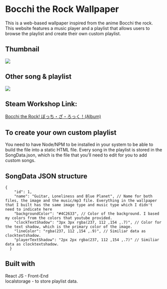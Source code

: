 #  Bocchi the Rock Wallpaper
This is a web-based wallpaper inspired from the anime Bocchi the rock. This website features a music player and a playlist that allows users to browse the playlist
and create their own custom playlist.

##  Thumbnail
<img src="https://i.imgur.com/zaBnTLU.png" />

##  Other song & playlist
<img src="https://i.imgur.com/jeMMXyU.png" />

##  Steam Workshop Link:
[Bocchi the Rock! ぼっち・ざ・ろっく！(Album)](https://steamcommunity.com/sharedfiles/filedetails/?id=2905017768)

## To create your own custom playlist
You need to have Node/NPM to be installed in your system to be able to build the file into a static HTML file. Every song in the playlist is stored in the SongData.json, which is the file
that you'll need to edit for you to add custom songs. <br/>

##  SongData JSON structure
```
{
    "id": 1,
    "name": "Guitar, Loneliness and Blue Planet", // Name for both files, the image and the music/mp3 file. Everything in the wallpaper that I built has the same image type and music type which I didn't need to indicate here
    "backgroundColor": "#4C2633", // Color of the background. I based my colors from the colors that youtube provided.
    "clockTextShadow": "3px 3px rgba(237, 112 ,154 ,.7)", // Color for the text shadow, which is the primary color of the image.
    "lineColor": "rgba(237, 112 ,154 ,.9)", // Similiar data as clocktextshadow.
    "playerTextShadow": "2px 2px rgba(237, 112 ,154 ,.7)" // Similiar data as clocktextshadow.
  }
```
##  Built with
React JS - Front-End <br/>
localstorage - to store playlist data.
